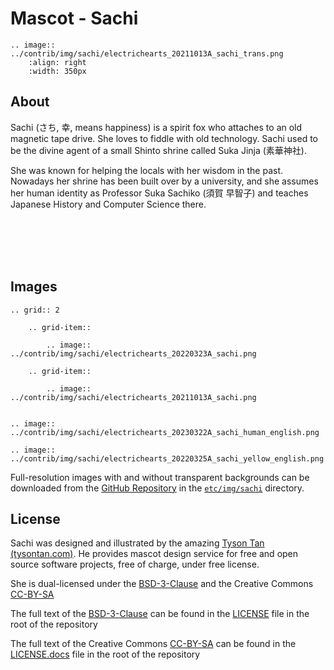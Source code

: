 # Mascot - Sachi


```{eval-rst}
.. image:: ../contrib/img/sachi/electrichearts_20211013A_sachi_trans.png
	:align: right
	:width: 350px
```

## About

Sachi (さち, 幸, means happiness) is a spirit fox who attaches to an old magnetic tape drive. She loves to fiddle with old technology. Sachi used to be the divine agent of a small Shinto shrine called Suka Jinja (素華神社).

She was known for helping the locals with her wisdom in the past. Nowadays her shrine has been built over by a university, and she assumes her human identity as Professor Suka Sachiko (須賀 早智子) and teaches Japanese History and Computer Science there.

<br />
<br />
<br />
<br />

## Images

```{eval-rst}
.. grid:: 2

	.. grid-item::

		.. image:: ../contrib/img/sachi/electrichearts_20220323A_sachi.png

	.. grid-item::

		.. image:: ../contrib/img/sachi/electrichearts_20211013A_sachi.png


.. image:: ../contrib/img/sachi/electrichearts_20230322A_sachi_human_english.png

.. image:: ../contrib/img/sachi/electrichearts_20220325A_sachi_yellow_english.png

```

Full-resolution images with and without transparent backgrounds can be downloaded from the [GitHub Repository] in the [`etc/img/sachi`] directory.

## License

Sachi was designed and illustrated by the amazing [Tyson Tan (tysontan.com)]. He provides mascot design service for free and open source software projects, free of charge, under free license.

She is dual-licensed under the [BSD-3-Clause] and the Creative Commons [CC-BY-SA]

The full text of the [BSD-3-Clause] can be found in the [LICENSE] file in the root of the repository

The full text of the Creative Commons [CC-BY-SA] can be found in the [LICENSE.docs] file in the root of the repository

[GitHub Repository]: https://github.com/squishy-scsi/squishy/tree/main/
[`etc/img/sachi`]: https://github.com/squishy-scsi/squishy/tree/main/contrib/img/sachi
[Tyson Tan (tysontan.com)]: https://tysontan.com
[BSD-3-Clause]: https://spdx.org/licenses/BSD-3-Clause.html
[LICENSE]: https://github.com/squishy-scsi/squishy/tree/main/LICENSE
[CC-BY-SA]: https://creativecommons.org/licenses/by-sa/2.0/
[LICENSE.docs]: https://github.com/squishy-scsi/squishy/tree/main/LICENSE.docs

